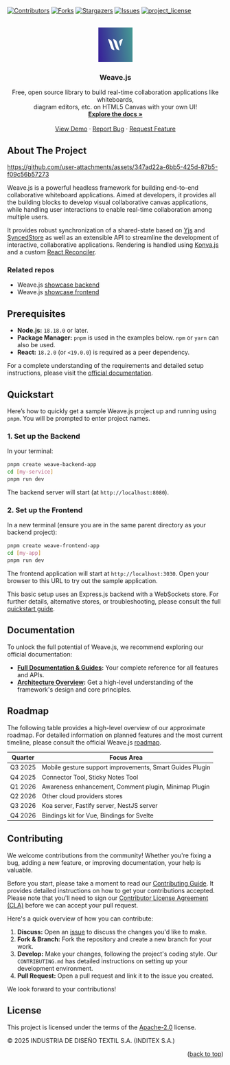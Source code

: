 <!--
SPDX-FileCopyrightText: 2025 2025 INDUSTRIA DE DISEÑO TEXTIL S.A. (INDITEX S.A.)

SPDX-License-Identifier: Apache-2.0
-->

<a id="readme-top"></a>

[![Contributors][contributors-shield]][contributors-url]
[![Forks][forks-shield]][forks-url]
[![Stargazers][stars-shield]][stars-url]
[![Issues][issues-shield]][issues-url]
[![project_license][license-shield]][license-url]

<br />
<div align="center">
  <a href="https://github.com/InditexTech/weavejs">
    <picture>
      <img src="images/logo.png" alt="Weave.js logo" width="80" height="80">
    </picture>
  </a>

<h3 align="center">Weave.js</h3>

  <p align="center">
    Free, open source library to build real-time collaboration applications like whiteboards, <br /> diagram editors, etc. on HTML5 Canvas with your own UI!
    <br />
    <a href="https://inditextech.github.io/weavejs/docs/main"><strong>Explore the docs »</strong></a>
    <br />
    <br />
    <a href="https://weavejs.cloud.inditex.com/">View Demo</a>
    &middot;
    <a href="https://github.com/InditexTech/weavejs/issues/new?labels=bug&template=bug-report.md">Report Bug</a>
    &middot;
    <a href="https://github.com/InditexTech/weavejs/issues/new?labels=enhancement&template=feature-request.md">Request Feature</a>
  </p>
</div>

## About The Project

https://github.com/user-attachments/assets/347ad22a-6bb5-425d-87b5-f09c56b57273

Weave.js is a powerful headless framework for building end-to-end collaborative whiteboard applications. Aimed at developers, it provides all the building blocks to develop visual collaborative canvas applications, while handling user interactions to enable real-time collaboration among multiple users.

It provides robust synchronization of a shared-state based on [Yjs][Yjs-url] and [SyncedStore][SyncedStore-url] as well as an extensible API to streamline the development of interactive, collaborative applications. Rendering is handled using [Konva.js][Konva-url] and a custom [React Reconciler][ReactReconciler-url].

### Related repos

- Weave.js [showcase backend](https://github.com/InditexTech/weavejs-backend)
- Weave.js [showcase frontend](https://github.com/InditexTech/weavejs-frontend)

## Prerequisites

- **Node.js:** `18.18.0` or later.
- **Package Manager:** `pnpm` is used in the examples below. `npm` or `yarn` can also be used.
- **React:** `18.2.0` (or `<19.0.0`) is required as a peer dependency.

For a complete understanding of the requirements and detailed setup instructions, please visit the [official documentation](https://inditextech.github.io/weavejs/docs/main/requirements).

## Quickstart

Here’s how to quickly get a sample Weave.js project up and running using `pnpm`. You will be prompted to enter project names.

### 1. Set up the Backend

In your terminal:

```bash
pnpm create weave-backend-app
cd [my-service]
pnpm run dev
```

The backend server will start (at `http://localhost:8080`).

### 2. Set up the Frontend

In a new terminal (ensure you are in the same parent directory as your backend project):

```bash
pnpm create weave-frontend-app
cd [my-app]
pnpm run dev
```

The frontend application will start at `http://localhost:3030`. Open your browser to this URL to try out the sample application.

This basic setup uses an Express.js backend with a WebSockets store. For further details, alternative stores, or troubleshooting, please consult the full [quickstart guide][docs-quick-start-url].

## Documentation

To unlock the full potential of Weave.js, we recommend exploring our official documentation:

- **[Full Documentation & Guides][docs-url]:** Your complete reference for all features and APIs.
- **[Architecture Overview][docs-architecture]:** Get a high-level understanding of the framework's design and core principles.

## Roadmap

The following table provides a high-level overview of our approximate roadmap. For detailed information on planned features and the most current timeline, please consult the official Weave.js [roadmap][docs-roadmap-url].

| Quarter | Focus Area                                               |
| ------- | -------------------------------------------------------- |
| Q3 2025 | Mobile gesture support improvements, Smart Guides Plugin |
| Q4 2025 | Connector Tool, Sticky Notes Tool                        |
| Q1 2026 | Awareness enhancement, Comment plugin, Minimap Plugin    |
| Q2 2026 | Other cloud providers stores                             |
| Q3 2026 | Koa server, Fastify server, NestJS server                |
| Q4 2026 | Bindings kit for Vue, Bindings for Svelte                |

## Contributing

We welcome contributions from the community! Whether you're fixing a bug, adding a new feature, or improving documentation, your help is valuable.

Before you start, please take a moment to read our [Contributing Guide](CONTRIBUTING.md). It provides detailed instructions on how to get your contributions accepted. Please note that you'll need to sign our [Contributor License Agreement (CLA)](https://github.com/InditexTech/foss/blob/main/documents/CLA.pdf) before we can accept your pull request.

Here's a quick overview of how you can contribute:

1. **Discuss:** Open an [issue](https://github.com/InditexTech/weavejs/issues/new/choose) to discuss the changes you'd like to make.
2. **Fork & Branch:** Fork the repository and create a new branch for your work.
3. **Develop:** Make your changes, following the project's coding style. Our `CONTRIBUTING.md` has detailed instructions on setting up your development environment.
4. **Pull Request:** Open a pull request and link it to the issue you created.

We look forward to your contributions!

## License

This project is licensed under the terms of the [Apache-2.0](LICENSE) license.

© 2025 INDUSTRIA DE DISEÑO TEXTIL S.A. (INDITEX S.A.)

<p align="right">(<a href="#readme-top">back to top</a>)</p>

[contributors-shield]: https://img.shields.io/github/contributors/InditexTech/weavejs.svg?style=for-the-badge
[contributors-url]: https://github.com/InditexTech/weavejs/graphs/contributors
[forks-shield]: https://img.shields.io/github/forks/InditexTech/weavejs.svg?style=for-the-badge
[forks-url]: https://github.com/InditexTech/weavejs/network/members
[stars-shield]: https://img.shields.io/github/stars/InditexTech/weavejs.svg?style=for-the-badge
[stars-url]: https://github.com/InditexTech/weavejs/stargazers
[issues-shield]: https://img.shields.io/github/issues/InditexTech/weavejs.svg?style=for-the-badge
[docs-url]: https://inditextech.github.io/weavejs
[docs-architecture]: https://inditextech.github.io/weavejs/docs/main/architecture
[docs-quick-start-url]: https://inditextech.github.io/weavejs/docs/main/quickstart
[docs-roadmap-url]: https://inditextech.github.io/weavejs/docs/main/roadmap
[issues-url]: https://github.com/InditexTech/weavejs/issues
[license-shield]: https://img.shields.io/github/license/InditexTech/weavejs.svg?style=for-the-badge
[license-url]: https://github.com/InditexTech/weavejs/blob/master/LICENSE.txt
[product-screenshot]: images/screenshot.png
[Konva-url]: https://github.com/konvajs/konva
[Yjs-url]: https://github.com/yjs/yjs
[SyncedStore-url]: https://github.com/yousefed/SyncedStore
[ReactReconciler-url]: https://github.com/facebook/react/tree/main/packages/react-reconciler
